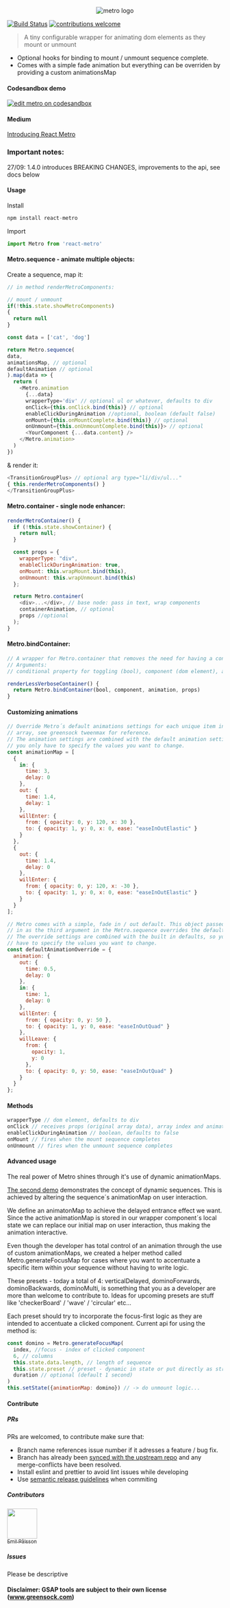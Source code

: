 <p align="center">
<img src="http://nicolasdelfino.com/metro_web_text.png" alt="metro logo" />
</p>

[![Build Status](https://travis-ci.org/nicolasdelfino/react-metro.svg?branch=master)](https://travis-ci.org/nicolasdelfino/react-metro) [![contributions welcome](https://img.shields.io/badge/contributions-welcome-brightgreen.svg?style=flat)](https://github.com/nicolasdelfino/react-metro/issues)

> A tiny configurable wrapper for animating dom elements as they mount or unmount

* Optional hooks for binding to mount / unmount sequence complete.
* Comes with a simple fade animation but everything can be overriden by providing a custom animationsMap

#### Codesandbox demo
<a href="https://codesandbox.io/s/w0orz7j5p8" target="_blank">
<img src="https://camo.githubusercontent.com/416c7a7433e9d81b4e430b561d92f22ac4f15988/68747470733a2f2f636f646573616e64626f782e696f2f7374617469632f696d672f706c61792d636f646573616e64626f782e737667" alt="edit metro on codesandbox" /></a>

#### Medium
<a href="https://medium.com/@nicolasdelfino/introducing-react-metro-f766068212d5" target="_blank">Introducing React Metro</a>

### Important notes:
27/09: 1.4.0 introduces BREAKING CHANGES, improvements to the api, see docs below

#### Usage
Install
```javascript
npm install react-metro
```
Import
```javascript
import Metro from 'react-metro'
```
#### Metro.sequence - animate multiple objects:

Create a sequence, map it:
```javascript
// in method renderMetroComponents:

// mount / unmount
if(!this.state.showMetroComponents)
{
  return null
}

const data = ['cat', 'dog']

return Metro.sequence(
data,
animationsMap, // optional 
defaultAnimation // optional
).map(data => {
  return (
    <Metro.animation
      {...data}
      wrapperType='div' // optional ul or whatever, defaults to div
      onClick={this.onClick.bind(this)} // optional
      enableClickDuringAnimation //optional, boolean (default false)
      onMount={this.onMountComplete.bind(this)} // optional
      onUnmount={this.onUnmountComplete.bind(this)}> // optional
      <YourComponent {...data.content} />
    </Metro.animation>
  )
})
```
& render it:
```javascript
<TransitionGroupPlus> // optional arg type="li/div/ul..."
{ this.renderMetroComponents() } 
</TransitionGroupPlus>
```
#### Metro.container - single node enhancer:
```javascript
renderMetroContainer() {
  if (!this.state.showContainer) {
    return null;
  }

  const props = {
    wrapperType: "div",
    enableClickDuringAnimation: true,
    onMount: this.wrapMount.bind(this),
    onUnmount: this.wrapUnmount.bind(this)
  };

  return Metro.container(
    <div>...</div>, // base node: pass in text, wrap components 
    containerAnimation, // optional
    props //optional
  );
}
```

#### Metro.bindContainer:
```javascript
// A wrapper for Metro.container that removes the need for having a conditional toggle in parent.
// Arguments: 
// conditional property for toggling (bool), component (dom element), animation (object - optional), props (object optional)

renderLessVerboseContainer() {
  return Metro.bindContainer(bool, component, animation, props)
}
```

#### Customizing animations
```javascript
// Override Metro´s default animations settings for each unique item in your items
// array, see greensock tweenmax for reference.
// The animation settings are combined with the default animation settings, so
// you only have to specify the values you want to change.
const animationMap = [
  {
    in: {
      time: 3,
      delay: 0
    },
    out: {
      time: 1.4,
      delay: 1
    },
    willEnter: {
      from: { opacity: 0, y: 120, x: 30 },
      to: { opacity: 1, y: 0, x: 0, ease: "easeInOutElastic" }
    }
  },
  {
    out: {
      time: 1.4,
      delay: 0
    },
    willEnter: {
      from: { opacity: 0, y: 120, x: -30 },
      to: { opacity: 1, y: 0, x: 0, ease: "easeInOutElastic" }
    }
  }
];

// Metro comes with a simple, fade in / out default. This object passed
// in as the third argument in the Metro.sequence overrides the default settings.
// The override settings are combined with the built in defaults, so you only
// have to specify the values you want to change.
const defaultAnimationOverride = {
  animation: {
    out: {
      time: 0.5,
      delay: 0
    },
    in: {
      time: 1,
      delay: 0
    },
    willEnter: {
      from: { opacity: 0, y: 50 },
      to: { opacity: 1, y: 0, ease: "easeInOutQuad" }
    },
    willLeave: {
      from: {
        opacity: 1,
        y: 0
      },
      to: { opacity: 0, y: 50, ease: "easeInOutQuad" }
    }
  }
};
```
#### Methods
```javascript
wrapperType // dom element, defaults to div
onClick // receives props (original array data), array index and animating
enableClickDuringAnimation // boolean, defaults to false
onMount // fires when the mount sequence completes
onUnmount // fires when the unmount sequence completes
```
#### Advanced usage
The real power of Metro shines through it's use of dynamic animationMaps.

<a href="https://codesandbox.io/s/w0orz7j5p8" target="_blank">The second demo</a> demonstrates the concept of dynamic sequences. This is achieved by altering the sequence´s animationMap on user interaction.

We define an animatonMap to achieve the delayed entrance effect we want. Since the active animationMap is stored in our wrapper component´s local state we can replace our initial map on user interaction, thus making the animation interactive.

Even though the developer has total control of an animation through the use of custom animationMaps, we created a helper method called Metro.generateFocusMap for cases where you want to accentuate a specific item within your sequence without having to write logic.

These presets - today a total of 4: verticalDelayed, dominoForwards, dominoBackwards, dominoMulti, is something that you as a developer are more than welcome to contribute to. Ideas for upcoming presets are stuff like 'checkerBoard' / 'wave' / 'circular' etc...

Each preset should try to incorporate the focus-first logic as they are intended to accentuate a clicked component.
Current api for using the method is:
```javascript
const domino = Metro.generateFocusMap(
  index, //focus - index of clicked component
  6, // columns
  this.state.data.length, // length of sequence
  this.state.preset // preset - dynamic in state or put directly as string 'dominoMulti' 
  duration // optional (default 1 second)
)
this.setState({animationMap: domino}) // -> do unmount logic...
```

#### Contribute

##### PRs
PRs are welcomed, to contribute make sure that:
* Branch name references issue number if it adresses a feature / bug fix.
* Branch has already been [synced with the upstream repo](https://help.github.com/articles/syncing-a-fork/) and any merge-conflicts have been resolved.
* Install eslint and prettier to avoid lint issues while developing
* Use <a href="https://github.com/semantic-release/semantic-release">semantic release guidelines</a> when commiting

##### Contributors
<img src="https://avatars3.githubusercontent.com/u/26581738?v=4&s=400" width="70px;"/><br /><a href="https://github.com/emilpalsson"><sub>Emil Pålsson</sub></a>

##### Issues
Please be descriptive 

#### Disclaimer: GSAP tools are subject to their own license (www.greensock.com)
